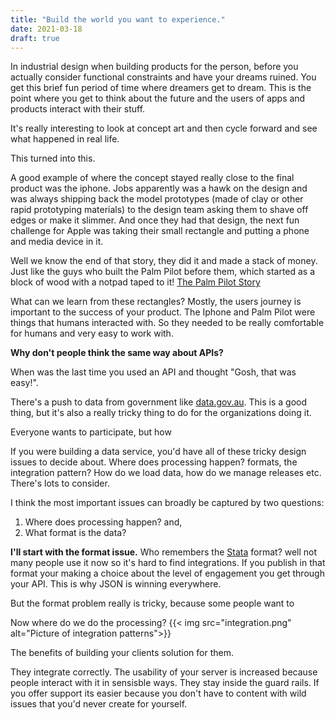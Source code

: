 ```yaml
---
title: "Build the world you want to experience."
date: 2021-03-18
draft: true
---
```


In industrial design when building products for the person, before you actually consider functional constraints and have your dreams ruined. You get this brief fun period of time where dreamers get to dream.
This is the point where you get to think about the future and the users of apps and products interact with their stuff.

It's really interesting to look at concept art and then cycle forward and see what happened in real life.

This turned into this.

A good example of where the concept stayed really close to the final product was the iphone. Jobs apparently was a hawk on the design and was always shipping back the model prototypes (made of clay or other rapid prototyping materials) to the design team asking them to shave off edges or make it slimmer. And once they had that design, the next fun challenge for Apple was taking their small rectangle and putting a phone and media device in it.

Well we know the end of that story, they did it and made a stack of money. Just like the guys who built the Palm Pilot before them, which started as a block of wood with a notpad taped to it! [The Palm Pilot Story](https://albertosavoia.medium.com/the-palm-pilot-story-1a3424d2ffe4)

What can we learn from these rectangles? Mostly, the users journey is important to the success of your product. The Iphone and Palm Pilot were things that humans interacted with. So they needed to be really comfortable for humans and very easy to work with. 

**Why don't people think the same way about APIs?**

When was the last time you used an API and thought "Gosh, that was easy!".

There's a push to data from government like [data.gov.au](https://data.gov.au/). This is a good thing, but it's also a really tricky thing to do for the organizations doing it. 

Everyone wants to participate, but how

If you were building a data service, you'd have all of these tricky design issues to decide about. Where does processing happen? formats, the integration pattern? How do we load data, how do we manage releases etc. There's lots to consider.

I think the most important issues can broadly be captured by two questions:
1. Where does processing happen? and,
2. What format is the data?

**I'll start with the format issue.**
Who remembers the [Stata](https://en.wikipedia.org/wiki/Stata) format? well not many people use it now so it's hard to find integrations. If you publish in that format your making a choice about the level of engagement you get through your API. This is why JSON is winning everywhere. 

But the format problem really is tricky, because some people want to 

Now where do we do the processing?
{{< img src="integration.png" alt="Picture of integration patterns">}}

The benefits of building your clients solution for them.

They integrate correctly. The usability of your server is increased because people interact with it in sensisble ways. They stay inside the guard rails. If you offer support its easier because you don't have to content with wild issues that you'd never create for yourself. 